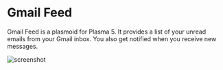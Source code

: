 Gmail Feed
==========

Gmail Feed is a plasmoid for Plasma 5. It provides a list of your unread emails from your Gmail inbox. You also get notified when you receive new messages.

![screenshot](http://i.imgur.com/uH3LwNA.png)
